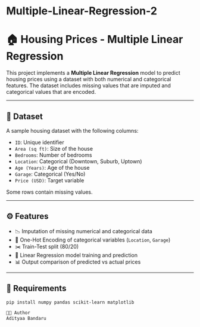 # Multiple-Linear-Regression-2

# 🏠 Housing Prices - Multiple Linear Regression

This project implements a **Multiple Linear Regression** model to predict housing prices using a dataset with both numerical and categorical features. The dataset includes missing values that are imputed and categorical values that are encoded.

---

## 📂 Dataset

A sample housing dataset with the following columns:

- `ID`: Unique identifier
- `Area (sq ft)`: Size of the house
- `Bedrooms`: Number of bedrooms
- `Location`: Categorical (Downtown, Suburb, Uptown)
- `Age (Years)`: Age of the house
- `Garage`: Categorical (Yes/No)
- `Price (USD)`: Target variable

Some rows contain missing values.

---

## ⚙️ Features

- 📉 Imputation of missing numerical and categorical data
- 🔁 One-Hot Encoding of categorical variables (`Location`, `Garage`)
- ✂️ Train-Test split (80/20)
- 🧠 Linear Regression model training and prediction
- 📊 Output comparison of predicted vs actual prices

---

## 🧪 Requirements

```bash
pip install numpy pandas scikit-learn matplotlib

🧑‍💻 Author
Adityaa Bandaru
